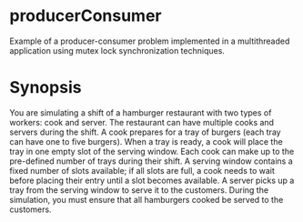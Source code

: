 # producerConsumer
Example of a producer-consumer problem implemented in a multithreaded application using mutex lock synchronization techniques.

# Synopsis
You are simulating a shift of a hamburger restaurant with two types of workers: cook and server. The restaurant can have multiple cooks and servers during the shift. A cook prepares for a tray of burgers (each tray can have one to five burgers). When a tray is ready, a cook will place the tray in one empty slot of the serving window. Each cook can make up to the pre-defined number of trays during their shift. A serving window contains a fixed number of slots available; if all slots are full, a cook needs to wait before placing their entry until a slot becomes available. A server picks up a tray from the serving window to serve it to the customers. During the simulation, you must ensure that all hamburgers cooked be served to the customers.
